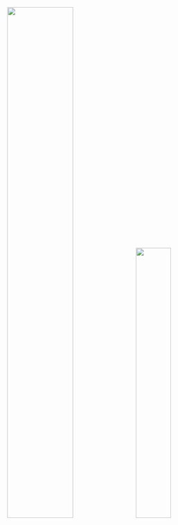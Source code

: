 
<img style="height: auto; width: 55%;" class="img" src="[![Noi's GitHub stats](https://github-readme-stats.vercel.app/api?username=noihirsch)](https://github.com/noihirsch/github-readme-stats)" />
&nbsp;
&nbsp;
<img style="height: auto; width: 40%;" class="img" src="[![Top Langs](https://github-readme-stats.vercel.app/api/top-langs/?username=noihirsch)](https://github.com/noihirsch/github-readme-stats)"/>


